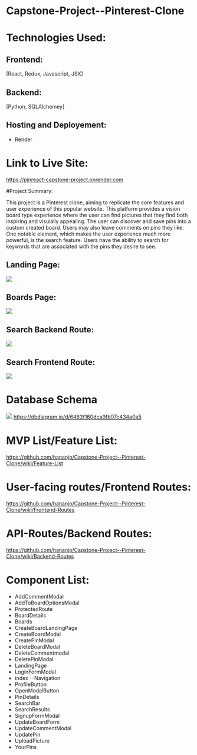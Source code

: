 # Capstone-Project--Pinterest-Clone

# Technologies Used:

## Frontend:

[React, Redux, Javascript, JSX]

## Backend:

[Python, SQLAlchemey]

## Hosting and Deployement:

- Render

# Link to Live Site:

https://pinreact-capstone-project.onrender.com

#Project Summary:

This project is a Pinterest clone, aiming to replicate the core features and user experience of this popular website. This platform provides a vision board type experience where the user can find pictures that they find both inspiring and visulally appealing. The user can discover and save pins into a custom created board. Users may also leave comments on pins they like. One notable element, which makes the user experience much more powerful, is the search feature. Users have the ability to search for keywords that are associated with the pins they desire to see.

## Landing Page:

![](https://res.cloudinary.com/dwphwqyrn/image/upload/v1686592123/Screen_Shot_2023-06-12_at_10.46.04_AM_qpmlct.png)

## Boards Page:

![](https://res.cloudinary.com/dwphwqyrn/image/upload/v1686592115/Screen_Shot_2023-06-12_at_10.46.26_AM_n5jaqi.png)

## Search Backend Route:

![](https://res.cloudinary.com/dwphwqyrn/image/upload/v1686592264/Screen_Shot_2023-06-12_at_10.50.24_AM_dcln8w.png)

## Search Frontend Route:

![](https://res.cloudinary.com/dwphwqyrn/image/upload/v1686592114/Screen_Shot_2023-06-12_at_10.48.12_AM_exxh5l.png)

# Database Schema

![](https://res.cloudinary.com/dwphwqyrn/image/upload/v1686421128/Screen_Shot_2023-06-10_at_11.18.23_AM_p97nwo.png)
https://dbdiagram.io/d/6463f160dca9fb07c434a0a5

# MVP List/Feature List:

https://github.com/hananjo/Capstone-Project--Pinterest-Clone/wiki/Feature-List

# User-facing routes/Frontend Routes:

https://github.com/hananjo/Capstone-Project--Pinterest-Clone/wiki/Frontend-Routes

# API-Routes/Backend Routes:

https://github.com/hananjo/Capstone-Project--Pinterest-Clone/wiki/Backend-Routes

# Component List:

- AddCommentModal
- AddToBoardOptionsModal
- ProtectedRoute
- BoardDetails
- Boards
- CreateBoardLandingPage
- CreateBoardModal
- CreatePinModal
- DeleteBoardModal
- DeleteCommentmodal
- DeletePinModal
- LandingPage
- LoginFormModal
- index --Navigation
- ProfileButton
- OpenModalButton
- PinDetails
- SearchBar
- SearchResults
- SignupFormModal
- UpdateBoardForm
- UpdateCommentModal
- UpdatePin
- UploadPicture
- YourPins
